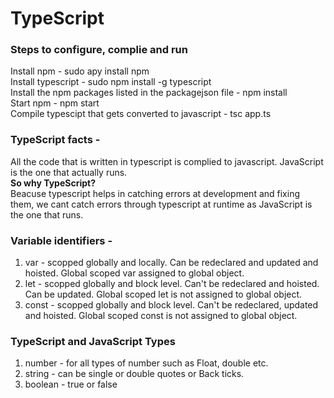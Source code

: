 # TypeScript

### Steps to configure, complie and run
Install npm - sudo apy install npm  <br />
Install typescript - sudo npm install -g typescript  <br />
Install the npm packages listed in the packagejson file - npm install <br />
Start npm - npm start <br />
Compile typescipt that gets converted to javascript - tsc app.ts <br />

### TypeScript facts -
All the code that is written in typescript is complied to javascript.
JavaScript is the one that actually runs. <br />
**So why TypeScript?** <br />
Beacuse typescript helps in catching errors at development and fixing them, we cant catch errors through typescript at runtime as JavaScript is the one that runs.

### Variable identifiers -
1. var - scopped globally and locally. Can be redeclared and updated and hoisted. Global scoped var assigned to global object.
2. let - scopped globally and block level. Can't be redeclared and hoisted. Can be updated.  Global scoped let is not assigned to global object.
3. const - scopped globally and block level. Can't be redeclared, updated and hoisted. Global scoped const is not assigned to global object.

### TypeScript and JavaScript Types 
1. number - for all types of number such as Float, double etc.
2. string - can be single or double quotes or Back ticks.
3. boolean - true or false

